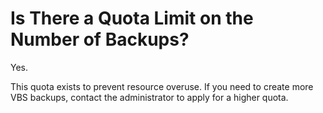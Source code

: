 # Is There a Quota Limit on the Number of Backups?<a name="EN-US_TOPIC_0018011683"></a>

Yes. 

This quota exists to prevent resource overuse. If you need to create more VBS backups, contact the administrator to apply for a higher quota.

